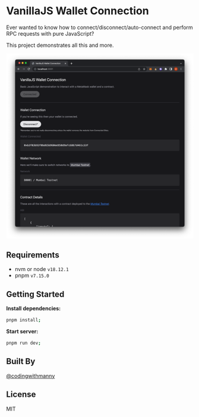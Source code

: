 # VanillaJS Wallet Connection

Ever wanted to know how to connect/disconnect/auto-connect and perform RPC requests with pure JavaScript?

This project demonstrates all this and more.

![VanillaJS Wallet Connection Screenshot](/README/screenshot.png)

## Requirements

- nvm or node `v18.12.1`
- pnpm `v7.15.0`

## Getting Started

**Install dependencies:**

```bash
pnpm install;
```

**Start server:**

```bash
pnpm run dev;
```

## Built By

[@codingwithmanny](https://linktr.ee/codingwithmanny)

## License

MIT







